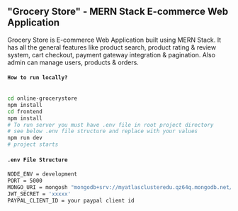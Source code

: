 ## "Grocery Store" - MERN Stack E-commerce Web Application


Grocery Store is E-commerce Web Application built using MERN Stack. It has all the general features like product search, product rating & review system, cart checkout, payment gateway integration & pagination. Also admin can manage users, products & orders.




#### `How to run locally?`

```bash

cd online-grocerystore
npm install
cd frontend
npm install
# To run server you must have .env file in root project directory
# see below .env file structure and replace with your values
npm run dev
# project starts

```

#### `.env File Structure`

```bash
NODE_ENV = development
PORT = 5000
MONGO_URI = mongosh "mongodb+srv://myatlasclusteredu.qz64q.mongodb.net/" --apiVersion 1 --username myAtlasDBUser
JWT_SECRET = 'xxxxx'
PAYPAL_CLIENT_ID = your paypal client id

```


 
